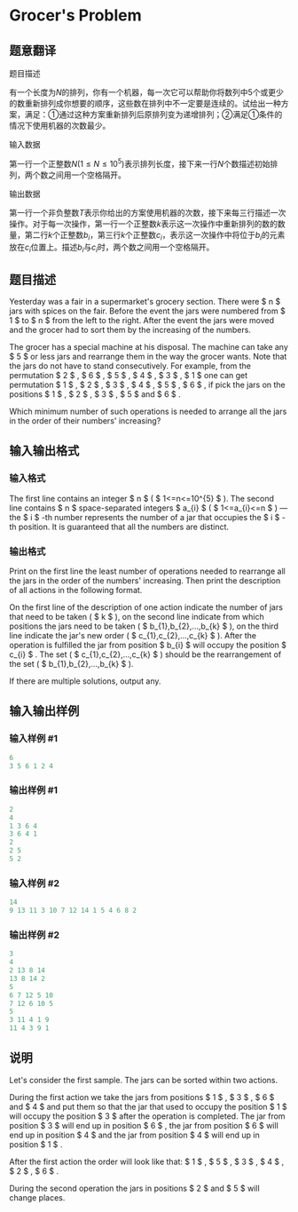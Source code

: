# Grocer&#039;s Problem

## 题意翻译

题目描述

有一个长度为$N$的排列，你有一个机器，每一次它可以帮助你将数列中$5$个或更少的数重新排列成你想要的顺序，这些数在排列中不一定要是连续的。试给出一种方案，满足：①通过这种方案重新排列后原排列变为递增排列；②满足①条件的情况下使用机器的次数最少。

输入数据

第一行一个正整数$N(1 \leq N \leq 10^5)$表示排列长度，接下来一行$N$个数描述初始排列，两个数之间用一个空格隔开。

输出数据

第一行一个非负整数$T$表示你给出的方案使用机器的次数，接下来每三行描述一次操作。对于每一次操作，第一行一个正整数$k$表示这一次操作中重新排列的数的数量，第二行$k$个正整数$b_i$，第三行$k$个正整数$c_i$，表示这一次操作中将位于$b_i$的元素放在$c_i$位置上。描述$b_i$与$c_i$时，两个数之间用一个空格隔开。

## 题目描述

Yesterday was a fair in a supermarket's grocery section. There were $ n $ jars with spices on the fair. Before the event the jars were numbered from $ 1 $ to $ n $ from the left to the right. After the event the jars were moved and the grocer had to sort them by the increasing of the numbers.

The grocer has a special machine at his disposal. The machine can take any $ 5 $ or less jars and rearrange them in the way the grocer wants. Note that the jars do not have to stand consecutively. For example, from the permutation $ 2 $ , $ 6 $ , $ 5 $ , $ 4 $ , $ 3 $ , $ 1 $ one can get permutation $ 1 $ , $ 2 $ , $ 3 $ , $ 4 $ , $ 5 $ , $ 6 $ , if pick the jars on the positions $ 1 $ , $ 2 $ , $ 3 $ , $ 5 $ and $ 6 $ .

Which minimum number of such operations is needed to arrange all the jars in the order of their numbers' increasing?

## 输入输出格式

### 输入格式

The first line contains an integer $ n $ ( $ 1<=n<=10^{5} $ ). The second line contains $ n $ space-separated integers $ a_{i} $ ( $ 1<=a_{i}<=n $ ) — the $ i $ -th number represents the number of a jar that occupies the $ i $ -th position. It is guaranteed that all the numbers are distinct.

### 输出格式

Print on the first line the least number of operations needed to rearrange all the jars in the order of the numbers' increasing. Then print the description of all actions in the following format.

On the first line of the description of one action indicate the number of jars that need to be taken ( $ k $ ), on the second line indicate from which positions the jars need to be taken ( $ b_{1},b_{2},...,b_{k} $ ), on the third line indicate the jar's new order ( $ c_{1},c_{2},...,c_{k} $ ). After the operation is fulfilled the jar from position $ b_{i} $ will occupy the position $ c_{i} $ . The set ( $ c_{1},c_{2},...,c_{k} $ ) should be the rearrangement of the set ( $ b_{1},b_{2},...,b_{k} $ ).

If there are multiple solutions, output any.

## 输入输出样例

### 输入样例 #1

```cpp
6
3 5 6 1 2 4

```
### 输出样例 #1

```cpp
2
4
1 3 6 4 
3 6 4 1 
2
2 5 
5 2 

```
### 输入样例 #2

```cpp
14
9 13 11 3 10 7 12 14 1 5 4 6 8 2

```
### 输出样例 #2

```cpp
3
4
2 13 8 14 
13 8 14 2 
5
6 7 12 5 10 
7 12 6 10 5 
5
3 11 4 1 9 
11 4 3 9 1 

```
## 说明

Let's consider the first sample. The jars can be sorted within two actions.

During the first action we take the jars from positions $ 1 $ , $ 3 $ , $ 6 $ and $ 4 $ and put them so that the jar that used to occupy the position $ 1 $ will occupy the position $ 3 $ after the operation is completed. The jar from position $ 3 $ will end up in position $ 6 $ , the jar from position $ 6 $ will end up in position $ 4 $ and the jar from position $ 4 $ will end up in position $ 1 $ .

After the first action the order will look like that: $ 1 $ , $ 5 $ , $ 3 $ , $ 4 $ , $ 2 $ , $ 6 $ .

During the second operation the jars in positions $ 2 $ and $ 5 $ will change places.


